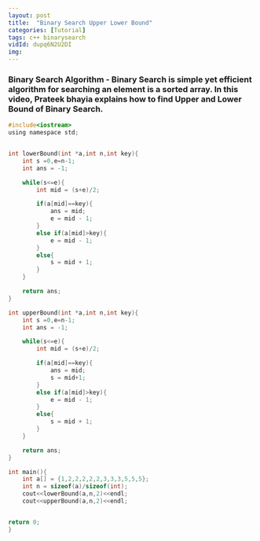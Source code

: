 ```yaml
---
layout: post
title:  "Binary Search Upper Lower Bound"
categories: [Tutorial]
tags: c++ binarysearch
vidId: dupq6N2U2DI
img: 
---
```


### Binary Search Algorithm - Binary Search is simple yet efficient algorithm for searching an element is a sorted array. In this video, Prateek bhayia explains how to find Upper and Lower Bound of Binary Search.

```c
#include<iostream>
using namespace std;


int lowerBound(int *a,int n,int key){
    int s =0,e=n-1;
    int ans = -1;

    while(s<=e){
        int mid = (s+e)/2;

        if(a[mid]==key){
            ans = mid;
            e = mid - 1;
        }
        else if(a[mid]>key){
            e = mid - 1;
        }
        else{
            s = mid + 1;
        }
    }

    return ans;
}

int upperBound(int *a,int n,int key){
    int s =0,e=n-1;
    int ans = -1;

    while(s<=e){
        int mid = (s+e)/2;

        if(a[mid]==key){
            ans = mid;
            s = mid+1;
        }
        else if(a[mid]>key){
            e = mid - 1;
        }
        else{
            s = mid + 1;
        }
    }

    return ans;
}

int main(){
    int a[] = {1,2,2,2,2,2,3,3,3,5,5,5};
    int n = sizeof(a)/sizeof(int);
    cout<<lowerBound(a,n,2)<<endl;
    cout<<upperBound(a,n,2)<<endl;


return 0;
}


```
